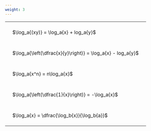 ```yaml
---
weight: 3
---
```


<style type="text/css">
#T_ee215 th.col_heading {
  text-align: left;
  font-size: 1em;
}
#T_ee215 td {
  text-align: left;
  font-size: 1em;
  padding: 1.5em;
}
</style>
<table id="T_ee215">
  <thead>
  </thead>
  <tbody>
    <tr>
      <td id="T_ee215_row0_col0" class="data row0 col0" >$\log_a{(xy)} = \log_a{x} + log_a{y}$</td>
    </tr>
    <tr>
      <td id="T_ee215_row1_col0" class="data row1 col0" >$\log_a{\left(\dfrac{x}{y}\right)} = \log_a{x} - log_a{y}$</td>
    </tr>
    <tr>
      <td id="T_ee215_row2_col0" class="data row2 col0" >$\log_a{x^n} = n\log_a{x}$</td>
    </tr>
    <tr>
      <td id="T_ee215_row3_col0" class="data row3 col0" >$\log_a{\left(\dfrac{1}{x}\right)} = -\log_a{x}$</td>
    </tr>
    <tr>
      <td id="T_ee215_row4_col0" class="data row4 col0" >$\log_a{x} = \dfrac{\log_b{x}}{\log_b{a}}$</td>
    </tr>
  </tbody>
</table>
